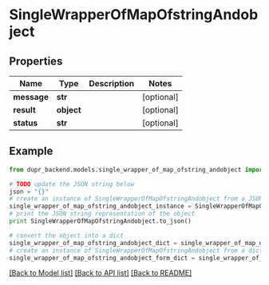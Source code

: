 # SingleWrapperOfMapOfstringAndobject


## Properties
Name | Type | Description | Notes
------------ | ------------- | ------------- | -------------
**message** | **str** |  | [optional] 
**result** | **object** |  | [optional] 
**status** | **str** |  | [optional] 

## Example

```python
from dupr_backend.models.single_wrapper_of_map_ofstring_andobject import SingleWrapperOfMapOfstringAndobject

# TODO update the JSON string below
json = "{}"
# create an instance of SingleWrapperOfMapOfstringAndobject from a JSON string
single_wrapper_of_map_ofstring_andobject_instance = SingleWrapperOfMapOfstringAndobject.from_json(json)
# print the JSON string representation of the object
print SingleWrapperOfMapOfstringAndobject.to_json()

# convert the object into a dict
single_wrapper_of_map_ofstring_andobject_dict = single_wrapper_of_map_ofstring_andobject_instance.to_dict()
# create an instance of SingleWrapperOfMapOfstringAndobject from a dict
single_wrapper_of_map_ofstring_andobject_form_dict = single_wrapper_of_map_ofstring_andobject.from_dict(single_wrapper_of_map_ofstring_andobject_dict)
```
[[Back to Model list]](../README.md#documentation-for-models) [[Back to API list]](../README.md#documentation-for-api-endpoints) [[Back to README]](../README.md)



